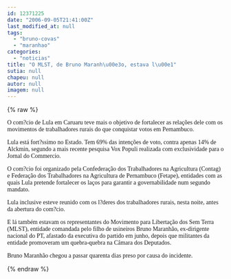 ```yaml
---
id: 12371225
date: "2006-09-05T21:41:00Z"
last_modified_at: null
tags:
  - "bruno-covas"
  - "maranhao"
categories:
  - "noticias"
title: "O MLST, de Bruno Maranh\u00e3o, estava l\u00e1"
sutia: null
chapeu: null
autor: null
imagem: null
---
```

{% raw %}
<p><P><FONT face=Verdana>O com?cio de Lula em Caruaru teve mais o objetivo de fortalecer as relações dele com os movimentos de trabalhadores rurais do que conquistar votos em Pernambuco.</FONT></P></p>
<p><P><FONT face=Verdana>Lula está fort?ssimo no Estado. Tem 69% das intenções de voto, contra apenas 14% de Alckmin, segundo a mais recente pesquisa Vox Populi realizada com exclusividade para o Jornal do Commercio.</FONT></P></p>
<p><P><FONT face=Verdana>O com?cio foi organizado pela Confederação dos Trabalhadores na Agricultura (Contag) e Federação dos Trabalhadores na Agricultura de Pernambuco (Fetape), entidades com as quais Lula pretende fortalecer os laços para garantir a governabilidade num segundo mandato.</FONT></P></p>
<p><P><FONT face=Verdana>Lula inclusive esteve reunido com os l?deres dos trabalhadores rurais, nesta noite, antes da abertura do com?cio.</FONT></P></p>
<p><P><FONT face=Verdana>E lá também estavam os representantes do Movimento para Libertação dos Sem Terra (MLST), entidade&nbsp;comandada pelo filho de usineiros Bruno Maranhão, ex-dirigente nacional do PT, afastado da executiva do partido em junho, depois que militantes da entidade promoveram um quebra-quebra na Câmara dos Deputados.</FONT></P></p>
<p><P><FONT face=Verdana>Bruno Maranhão chegou a passar quarenta dias preso por causa do incidente.</FONT></P> </p>
{% endraw %}